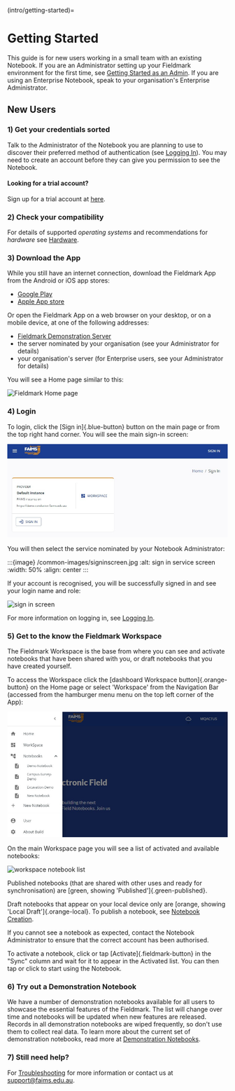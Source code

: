 (intro/getting-started)=
# Getting Started

This guide is for new users working in a small team with an existing Notebook. If you are an Administrator setting up your Fieldmark environment for the first time, see [Getting Started as an Admin](advanced/getting-started-admin).  If you are using an Enterprise Notebook, speak to your organisation's Enterprise Administrator.

## New Users

### 1) Get your credentials sorted

Talk to the Administrator of the Notebook you are planning to use to discover their preferred method of authentication (see [Logging In](intro/logging-in)). You may need to create an account before they can give you permission to see the Notebook.

#### Looking for a trial account?

Sign up for a trial account at [here](https://forms.gle/ruaPVhDmEoyizHfr7).

### 2) Check your compatibility

For details of supported *operating systems* and recommendations for *hardware* see [Hardware](intro/hardware.md).

### 3) Download the App

While you still have an internet connection, download the Fieldmark App from the Android or iOS app stores:
- [Google Play](https://play.google.com/store/apps/details?id=au.edu.faims.fieldmark&hl=en&gl=US)
- [Apple App store](https://apps.apple.com/au/app/fieldmark/id1592632372)

Or open the Fieldmark App on a web browser on your desktop, or on a mobile device, at one of the following addresses:
- [Fieldmark Demonstration Server](https://demo.3.faims.edu.au/)
- the server nominated by your organisation (see your Administrator for details)
- your organisation's server (for Enterprise users, see your Administrator for details)

You will see a Home page similar to this:

![Fieldmark Home page](/common-images/homepage.jpg)

### 4) Login

To login, click the [Sign in]{.blue-button} button on the main page or from the top right hand corner. You will see the main sign-in screen:

![sign in screen](getting-started-images/signinscreen_1.jpg)

You will then select the service nominated by your Notebook Administrator:

:::{image} /common-images/signinscreen.jpg
:alt: sign in service screen
:width: 50%
:align: center
:::



If your account is recognised, you will be successfully signed in and see your login name and role:

![sign in screen](/common-images/userscreen.jpg)

For more information on logging in, see [Logging In](intro/logging-in).   

### 5) Get to the know the Fieldmark Workspace

The Fieldmark Workspace is the base from where you can see and activate notebooks that have been shared with you, or draft notebooks that you have created yourself.

To access the Workspace click the [<span class="material-icons">dashboard</span> Workspace button]{.orange-button} on the Home page or select 'Workspace' from the Navigation Bar (accessed from the hamburger menu <span class="material-icons">menu</span> on the top left corner of the App):

![navigation bar](getting-started-images/navigationbarhome.jpg)

On the main Workspace page you will see a list of activated and available notebooks:  

![workspace notebook list](/common-images/workspace_activated_localdraft.jpg)

Published notebooks (that are shared with other uses and ready for synchronisation) are [green, showing 'Published']{.green-published}.

Draft notebooks that appear on your local device only are [orange, showing 'Local Draft']{.orange-local}. To publish a notebook, see [Notebook Creation](intermediate/notebook-creation).

If you cannot see a notebook as expected, contact the Notebook Administrator to ensure that the correct account has been authorised.    

To activate a notebook, click or tap [Activate]{.fieldmark-button} in the "Sync" column and wait for it to appear in the Activated list. You can then tap or click to start using the Notebook.

### 6) Try out a Demonstration Notebook

We have a number of demonstration notebooks available for all users to showcase the essential features of the Fieldmark. The list will change over time and notebooks will be updated when new features are released. Records in all demonstration notebooks are wiped frequently, so don't use them to collect real data. To learn more about the current set of demonstration notebooks, read more at [Demonstration Notebooks](intro/demo-notebooks).

### 7) Still need help?

For [Troubleshooting](advanced/troubleshooting) for more information or contact us at support@faims.edu.au.


<link href="https://fonts.googleapis.com/icon?family=Material+Icons"
      rel="stylesheet">
